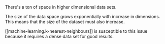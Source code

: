 
There's a ton of space in higher dimensional data sets.

The size of the data space grows exponentially with
increase in dimensions. This means that the size of the
dataset must also increase.

[[machine-learning.k-nearest-neighbours]] is susceptible to this issue because it requires a dense data set for good results.

